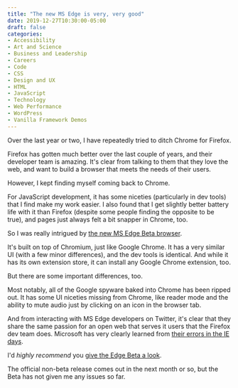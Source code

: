 ```yaml
---
title: "The new MS Edge is very, very good"
date: 2019-12-27T10:30:00-05:00
draft: false
categories:
- Accessibility
- Art and Science
- Business and Leadership
- Careers
- Code
- CSS
- Design and UX
- HTML
- JavaScript
- Technology
- Web Performance
- WordPress
- Vanilla Framework Demos
---
```


Over the last year or two, I have repeatedly tried to ditch Chrome for Firefox.

Firefox has gotten much better over the last couple of years, and their developer team is amazing. It's clear from talking to them that they love the web, and want to build a browser that meets the needs of their users.

However, I kept finding myself coming back to Chrome.

For JavaScript development, it has some niceties (particularly in dev tools) that I find make my work easier. I also found that I get slightly better battery life with it than Firefox (despite some people finding the opposite to be true), and pages just always felt a bit snapper in Chrome, too.

So I was really intrigued by [the new MS Edge Beta browser](https://www.microsoftedgeinsider.com/).

It's built on top of Chromium, just like Google Chrome. It has a very similar UI (with a few minor differences), and the dev tools is identical. And while it has its own extension store, it can install any Google Chrome extension, too.

But there are some important differences, too.

Most notably, all of the Google spyware baked into Chrome has been ripped out. It has some UI niceties missing from Chrome, like reader mode and the ability to mute audio just by clicking on an icon in the browser tab.

And from interacting with MS Edge developers on Twitter, it's clear that they share the same passion for an open web that serves it users that the Firefox dev team does. Microsoft has very clearly learned from [their errors in the IE days](/the-browser-wars-an-abridged-history/).

I'd *highly recommend* you [give the Edge Beta a look](https://www.microsoftedgeinsider.com/).

The official non-beta release comes out in the next month or so, but the Beta has not given me any issues so far.